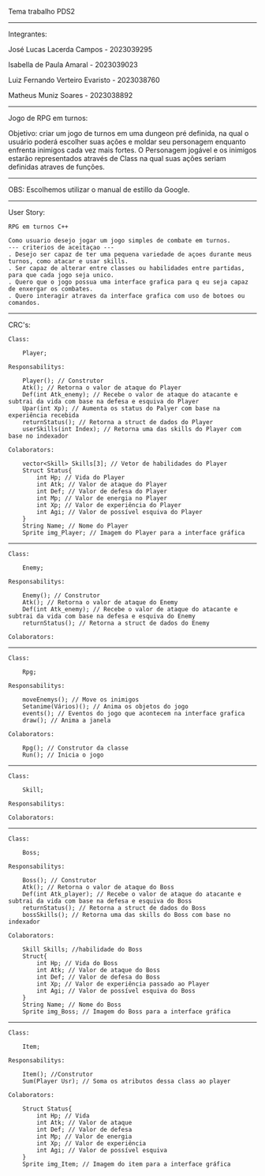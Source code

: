 Tema trabalho PDS2

-----------------------------------------------------------------------------------------------------------------------------------------------------

Integrantes: 

José Lucas Lacerda Campos - 2023039295

Isabella de Paula Amaral - 2023039023

Luiz Fernando Verteiro Evaristo - 2023038760

Matheus Muniz Soares - 2023038892

-----------------------------------------------------------------------------------------------------------------------------------------------------

Jogo de RPG em turnos:

Objetivo: criar um jogo de turnos em uma dungeon pré definida, na qual o usuário poderá escolher suas ações e moldar seu personagem enquanto enfrenta inimigos cada vez mais fortes. O Personagem jogável e os inimigos estarão representados através de Class na qual suas ações seriam definidas atraves de funções.

-----------------------------------------------------------------------------------------------------------------------------------------------------

OBS: Escolhemos utilizar o manual de estillo da Google.

-----------------------------------------------------------------------------------------------------------------------------------------------------

User Story: 

    RPG em turnos C++

    Como usuario desejo jogar um jogo simples de combate em turnos.
    --- criterios de aceitaçao ---
    . Desejo ser capaz de ter uma pequena variedade de açoes durante meus turnos, como atacar e usar skills.
    . Ser capaz de alterar entre classes ou habilidades entre partidas, para que cada jogo seja unico.
    . Quero que o jogo possua uma interface grafica para q eu seja capaz de enxergar os combates.
    . Quero interagir atraves da interface grafica com uso de botoes ou comandos.

-----------------------------------------------------------------------------------------------------------------------------------------------------

CRC's:

    Class: 

        Player;

    Responsabilitys:
    
        Player(); // Construtor
        Atk(); // Retorna o valor de ataque do Player
        Def(int Atk_enemy); // Recebe o valor de ataque do atacante e subtrai da vida com base na defesa e esquiva do Player 
        Upar(int Xp); // Aumenta os status do Palyer com base na experiência recebida
        returnStatus(); // Retorna a struct de dados do Player
        userSkills(int Index); // Retorna uma das skills do Player com base no indexador
    
    Colaborators:
        
        vector<Skill> Skills[3]; // Vetor de habilidades do Player
        Struct Status{
            int Hp; // Vida do Player 
            int Atk; // Valor de ataque do Player
            int Def; // Valor de defesa do Player
            int Mp; // Valor de energia no Player
            int Xp; // Valor de experiência do Player
            int Agi; // Valor de possível esquiva do Player
        } 
        String Name; // Nome do Player
        Sprite img_Player; // Imagem do Player para a interface gráfica

-----------------------------------------------------------------------------------------------------------------------------------------------------
    
    Class:

        Enemy;
    
    Responsabilitys:
        
        Enemy(); // Construtor
        Atk(); // Retorna o valor de ataque do Enemy
        Def(int Atk_enemy); // Recebe o valor de ataque do atacante e subtrai da vida com base na defesa e esquiva do Enemy
        returnStatus(); // Retorna a struct de dados do Enemy
    
    Colaborators:

-----------------------------------------------------------------------------------------------------------------------------------------------------

    Class: 

        Rpg;
    
    Responsabilitys:

        moveEnemys(); // Move os inimigos
        Setanime(Vários)(); // Anima os objetos do jogo        
        events(); // Eventos do jogo que acontecem na interface grafica 
        draw(); // Anima a janela 
    
    Colaborators:
        
        Rpg(); // Construtor da classe
        Run(); // Inicia o jogo

-----------------------------------------------------------------------------------------------------------------------------------------------------

    Class: 
    
        Skill;
    
    Responsabilitys:
    
    Colaborators:

-----------------------------------------------------------------------------------------------------------------------------------------------------

    Class: 

        Boss;

    Responsabilitys:

        Boss(); // Construtor
        Atk(); // Retorna o valor de ataque do Boss
        Def(int Atk_player); // Recebe o valor de ataque do atacante e subtrai da vida com base na defesa e esquiva do Boss 
        returnStatus(); // Retorna a struct de dados do Boss
        bossSkills(); // Retorna uma das skills do Boss com base no indexador
    
    Colaborators:
        
        Skill Skills; //habilidade do Boss
        Struct{
            int Hp; // Vida do Boss
            int Atk; // Valor de ataque do Boss
            int Def; // Valor de defesa do Boss
            int Xp; // Valor de experiência passado ao Player
            int Agi; // Valor de possível esquiva do Boss
        }
        String Name; // Nome do Boss
        Sprite img_Boss; // Imagem do Boss para a interface gráfica

-----------------------------------------------------------------------------------------------------------------------------------------------------

    Class: 
        
        Item;
    
    Responsabilitys:
     
        Item(); //Construtor
        Sum(Player Usr); // Soma os atributos dessa class ao player
    
    Colaborators:
        
        Struct Status{
            int Hp; // Vida  
            int Atk; // Valor de ataque 
            int Def; // Valor de defesa
            int Mp; // Valor de energia
            int Xp; // Valor de experiência 
            int Agi; // Valor de possível esquiva 
        }
        Sprite img_Item; // Imagem do item para a interface gráfica



